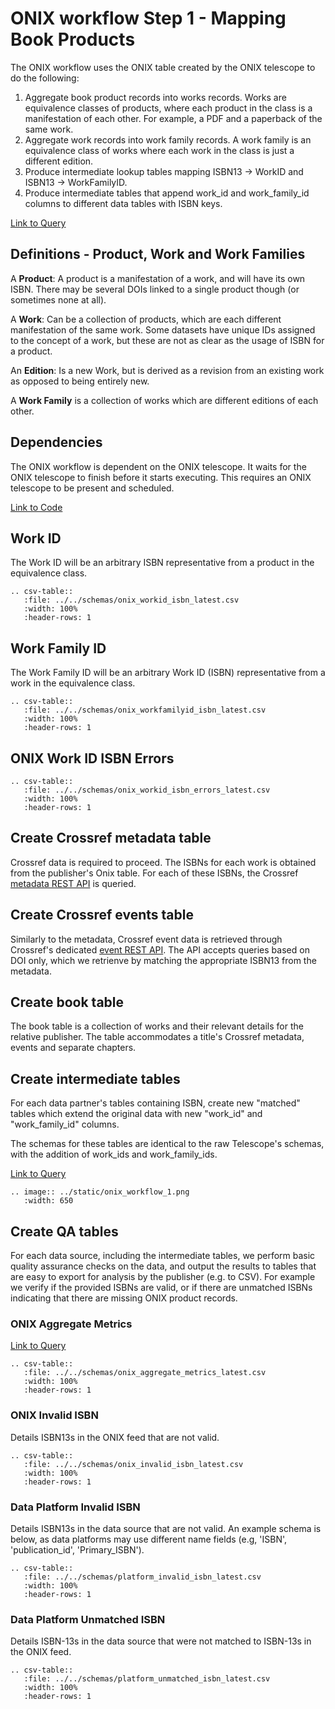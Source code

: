 ONIX workflow Step 1 - Mapping Book Products
=============================================

The ONIX workflow uses the ONIX table created by the ONIX telescope to do the following:
  1. Aggregate book product records into works records. Works are equivalence classes of products, where each product in the class is a manifestation of each other. For example, a PDF and a paperback of the same work.
  2. Aggregate work records into work family records. A work family is an equivalence class of works where each work in the class is just a different edition.
  3. Produce intermediate lookup tables mapping ISBN13 -> WorkID and ISBN13 -> WorkFamilyID.
  4. Produce intermediate tables that append work_id and work_family_id columns to different data tables with ISBN keys.
  
[Link to Query](https://github.com/The-Academic-Observatory/oaebu-workflows/blob/develop/oaebu_workflows/workflows/onix_workflow.py)

## Definitions - Product, Work and Work Families

A **Product**: A product is a manifestation of a work, and will have its own ISBN. There may be several DOIs linked to a single product though (or sometimes none at all).

A **Work**: Can be a collection of products, which are each different manifestation of the same work. Some datasets have unique IDs assigned to the concept of a work, but these are not as clear as the usage of ISBN for a product.

An **Edition**: Is a new Work, but is derived as a revision from an existing work as opposed to being entirely new.

A **Work Family** is a collection of works which are different editions of each other.

## Dependencies
The ONIX workflow is dependent on the ONIX telescope.  It waits for the ONIX telescope to finish before it starts executing.  This requires an ONIX telescope to be present and scheduled.

[Link to Code](https://github.com/The-Academic-Observatory/oaebu-workflows/blob/develop/oaebu_workflows/workflows/onix_work_aggregation.py)

## Work ID
The Work ID will be an arbitrary ISBN representative from a product in the equivalence class.

``` eval_rst
.. csv-table::
   :file: ../../schemas/onix_workid_isbn_latest.csv
   :width: 100%
   :header-rows: 1
```

## Work Family ID
The Work Family ID will be an arbitrary Work ID (ISBN) representative from a work in the equivalence class.

``` eval_rst
.. csv-table::
   :file: ../../schemas/onix_workfamilyid_isbn_latest.csv
   :width: 100%
   :header-rows: 1
```

## ONIX Work ID ISBN Errors

``` eval_rst
.. csv-table::
   :file: ../../schemas/onix_workid_isbn_errors_latest.csv
   :width: 100%
   :header-rows: 1
```
## Create Crossref metadata table
Crossref data is required to proceed. The ISBNs for each work is obtained from the publisher's Onix table. For each of these ISBNs, the Crossref [metadata REST API](https://api.crossref.org/) is queried.  

## Create Crossref events table
Similarly to the metadata, Crossref event data is retrieved through Crossref's dedicated [event REST API](https://www.eventdata.crossref.org/guide/service/query-api/). The API accepts queries based on DOI only, which we retrienve by matching the appropriate ISBN13 from the metadata.  

## Create book table
The book table is a collection of works and their relevant details for the relative publisher. The table accommodates a title's Crossref metadata, events and separate chapters.

## Create intermediate tables
For each data partner's tables containing ISBN, create new "matched" tables which extend the original data with new "work_id" and "work_family_id" columns.

The schemas for these tables are identical to the raw Telescope's schemas, with the addition of work_ids and work_family_ids.

[Link to Query](https://github.com/The-Academic-Observatory/oaebu-workflows/blob/develop/oaebu_workflows/database/sql/assign_workid_workfamilyid.sql.jinja2)

``` eval_rst
.. image:: ../static/onix_workflow_1.png
   :width: 650
```

## Create QA tables
For each data source, including the intermediate tables, we perform basic quality assurance checks on the data, and output the results to tables that are easy to export for analysis by the publisher (e.g. to CSV). For example we verify if the provided ISBNs are valid, or if there are unmatched ISBNs indicating that there are missing ONIX product records.


### ONIX Aggregate Metrics

[Link to Query](https://github.com/The-Academic-Observatory/oaebu-workflows/blob/develop/oaebu_workflows/database/sql/onix_aggregate_metrics.sql.jinja2)

``` eval_rst
.. csv-table::
   :file: ../../schemas/onix_aggregate_metrics_latest.csv
   :width: 100%
   :header-rows: 1
```
### ONIX Invalid ISBN

Details ISBN13s in the ONIX feed that are not valid.

``` eval_rst
.. csv-table::
   :file: ../../schemas/onix_invalid_isbn_latest.csv
   :width: 100%
   :header-rows: 1
```

### Data Platform Invalid ISBN

Details ISBN13s in the data source that are not valid. An example schema is below, as data platforms may use different name fields (e.g, 'ISBN', 'publication_id', 'Primary_ISBN').

``` eval_rst
.. csv-table::
   :file: ../../schemas/platform_invalid_isbn_latest.csv
   :width: 100%
   :header-rows: 1
```

### Data Platform Unmatched ISBN

Details ISBN-13s in the data source that were not matched to ISBN-13s in the ONIX feed.

``` eval_rst
.. csv-table::
   :file: ../../schemas/platform_unmatched_isbn_latest.csv
   :width: 100%
   :header-rows: 1
```
